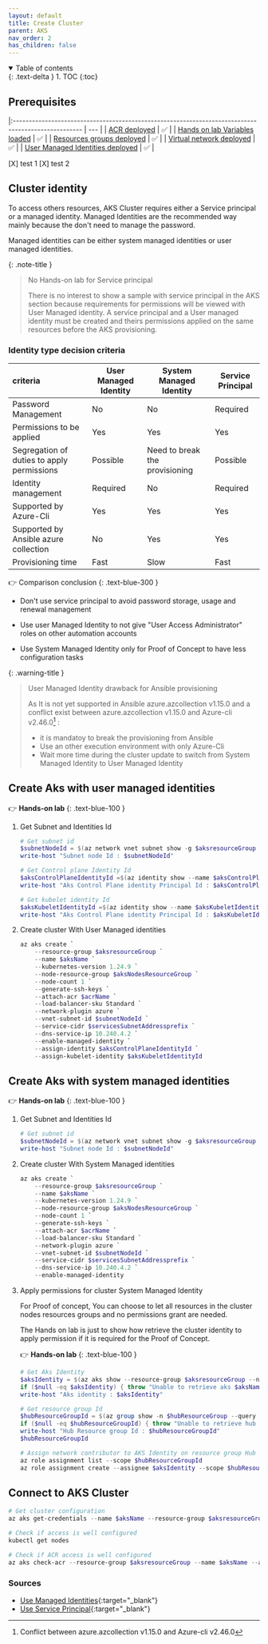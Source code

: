 ```yaml
---
layout: default
title: Create Cluster
parent: AKS
nav_order: 2
has_children: false
---
```


<details open markdown="block">
  <summary>
    Table of contents
  </summary>
  {: .text-delta }
1. TOC
{:toc}
</details>

## Prerequisites

|:--------------------------------------------------------------------------------------------------- | --- |
| [ACR deployed](../03-acr/index.md)                                                                  | ✅ |
| [Hands on lab Variables loaded](02-prerequisites.md#variables-declaration-for-hands-on-lab-scripts) | ✅ |
| [Resources groups deployed](./02-prerequisites.md#resources-groups)                                 | ✅ |
| [Virtual network deployed](./02-prerequisites.md#virtual-network)                                   | ✅ |
| [User Managed Identities deployed](./02-prerequisites.md#user-managed-identities)                   | ✅ |

[X] test 1
[X] test 2

## Cluster identity

To access others resources, AKS Cluster requires either a Service principal or a managed identity. Managed Identities are the recommended way mainly because the don't need to manage the password.

Managed identities can be either system managed identities or user managed identities.

{: .note-title }
> No Hands-on lab for Service principal
>
> There is no interest to show a sample with service principal in the AKS section because requirements for permissions will be viewed with User Managed identity.
> A service principal and a User managed identity must be created and theirs permissions applied on the same resources before the AKS provisioning.

### Identity type decision criteria

| criteria                                   | User Managed Identity | System Managed Identity        | Service Principal |
|:------------------------------------------ | --------------------- | ------------------------------ | ----------------- |
| Password Management                        | No                    | No                             | Required          |
| Permissions to be applied                  | Yes                   | Yes                            | Yes               |
| Segregation of duties to apply permissions | Possible              | Need to break the provisioning | Possible          |
| Identity management                        | Required              | No                             | Required          |
| Supported by Azure-Cli                     | Yes                   | Yes                            | Yes               |
| Supported by Ansible azure collection      | No                    | Yes                            | Yes               |
| Provisioning time                          | Fast                  | Slow                           | Fast              |

:point_right: Comparison conclusion
{: .text-blue-300 }

* Don't use service principal to avoid password storage, usage and renewal management

* Use user Managed Identity to not give "User Access Administrator" roles on other automation accounts

* Use System Managed Identity only for Proof of Concept to have less configuration tasks

{: .warning-title }
> User Managed Identity drawback for Ansible provisioning
>
> As It is not yet supported in Ansible azure.azcollection v1.15.0 and a conflict exist between azure.azcollection v1.15.0 and Azure-cli v2.46.0[^1] :
>  * it is mandatoy to break the provisioning from Ansible
>  * Use an other execution environment with only Azure-Cli
>  * Wait more time during the cluster update to switch from System Managed Identity to User Managed Identity

[^1]: Conflict between azure.azcollection v1.15.0 and Azure-cli v2.46.0

## Create Aks with user managed identities

:point_right: **Hands-on lab**
{: .text-blue-100 }

1. Get Subnet and Identities Id

    ``` powershell
    # Get subnet id
    $subnetNodeId = $(az network vnet subnet show -g $aksresourceGroup --vnet-name $vnetName -n $nodesSubnetName --query "id" -o tsv)
    write-host "Subnet node Id : $subnetNodeId"

    # Get Control plane Identity Id
    $aksControlPlaneIdentityId =$(az identity show --name $aksControlPlaneIdentity --resource-group $managedIdentitiesResourceGroup --query "id" -o tsv)
    write-host "Aks Control Plane identity Principal Id : $aksControlPlaneIdentityId"

    # Get kubelet identity Id
    $aksKubeletIdentityId =$(az identity show --name $aksKubeletIdentity --resource-group $managedIdentitiesResourceGroup --query "id" -o tsv)
    write-host "Aks Control Plane identity Principal Id : $aksKubeletIdentityId"

    ```

2. Create cluster With User Managed identities

    ``` powershell
    az aks create `
        --resource-group $aksresourceGroup `
        --name $aksName `
        --kubernetes-version 1.24.9 `
        --node-resource-group $aksNodesResourceGroup `
        --node-count 1 `
        --generate-ssh-keys `
        --attach-acr $acrName `
        --load-balancer-sku Standard `
        --network-plugin azure `
        --vnet-subnet-id $subnetNodeId `
        --service-cidr $servicesSubnetAddressprefix `
        --dns-service-ip 10.240.4.2 `
        --enable-managed-identity `
        --assign-identity $aksControlPlaneIdentityId `
        --assign-kubelet-identity $aksKubeletIdentityId

    ```

## Create Aks with system managed identities

:point_right: **Hands-on lab**
{: .text-blue-100 }

1. Get Subnet and Identities Id

    ``` powershell
    # Get subnet id
    $subnetNodeId = $(az network vnet subnet show -g $aksresourceGroup --vnet-name $vnetName -n $nodesSubnetName --query "id" -o tsv)
    write-host "Subnet node Id : $subnetNodeId"

    ```

2. Create cluster With System Managed identities

    ``` powershell
    az aks create `
        --resource-group $aksresourceGroup `
        --name $aksName `
        --kubernetes-version 1.24.9 `
        --node-resource-group $aksNodesResourceGroup `
        --node-count 1 `
        --generate-ssh-keys `
        --attach-acr $acrName `
        --load-balancer-sku Standard `
        --network-plugin azure `
        --vnet-subnet-id $subnetNodeId `
        --service-cidr $servicesSubnetAddressprefix `
        --dns-service-ip 10.240.4.2 `
        --enable-managed-identity

    ```

3. Apply permissions for cluster System Managed Identity

    For Proof of concept, You can choose to let all resources in the cluster nodes resources groups and no permissions grant are needed.

    The Hands on lab is just to show how retrieve the cluster identity to apply permission if it is required for the Proof of Concept.

    :point_right: **Hands-on lab**
    {: .text-blue-100 }

    ``` powershell
    # Get Aks Identity
    $aksIdentity = $(az aks show --resource-group $aksresourceGroup --name $aksName --query "identity.principalId" -o tsv)
    if ($null -eq $aksIdentity) { throw "Unable to retrieve aks $aksName identity in resource group $resourceGroup"}
    write-host "Aks identity : $aksIdentity"

    # Get resource group Id
    $hubResourceGroupId = $(az group show -n $hubResourceGroup --query "id" -o tsv)
    if ($null -eq $hubResourceGroupId) { throw "Unable to retrieve hub resource group $hubResourceGroup Id"}
    write-host "Hub Resource group Id : $hubResourceGroupId"
    $hubResourceGroupId

    # Assign network contributor to AKS Identity on resource group Hub
    az role assignment list --scope $hubResourceGroupId
    az role assignment create --assignee $aksIdentity --scope $hubResourceGroupId --role "Network Contributor"

    ```

## Connect to AKS Cluster

``` powershell
# Get cluster configuration
az aks get-credentials --name $aksName --resource-group $aksresourceGroup --overwrite-existing 

# Check if access is well configured
kubectl get nodes

# Check if ACR access is well configured
az aks check-acr --resource-group $aksresourceGroup --name $aksName --acr $acrName

```

### Sources

* [Use Managed Identities](https://learn.microsoft.com/en-us/azure/aks/use-managed-identity){:target="_blank"}
* [Use Service Principal](https://learn.microsoft.com/en-us/azure/aks/kubernetes-service-principal?tabs=azure-cli){:target="_blank"}
